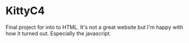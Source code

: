 # KittyC4
Final project for into to HTML. It's not a great website but I'm happy with how it turned out. Especially the javascript.
